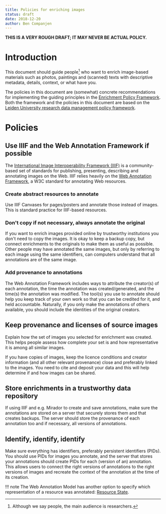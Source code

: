 ```yaml
---
title: Policies for enriching images
status: draft
date: 2018-12-20
author: Ben Companjen
---
```


**THIS IS A VERY ROUGH DRAFT; IT MAY NEVER BE ACTUAL POLICY.**

# Introduction

This document should guide people[^1] who want to enrich image-based materials such as photos, paintings and (scanned) texts with descriptive metadata, details, context, or what have you.

The policies in this document are (somewhat) concrete recommendations for implementing the guiding principles in the [Enrichment Policy Framework](policy-framework.md).
Both the framework and the policies in this document are based on the [Leiden University research data management policy framework](https://www.bibliotheek.universiteitleiden.nl/binaries/content/assets/ul2staff/reglementen/onderzoek/regeling-datamanagement-universiteit-leiden).

# Policies

## Use IIIF and the Web Annotation Framework if possible

The [International Image Interoperability Framework (IIIF)](https://iiif.io/) is a community-based set of standards for publishing, presenting, describing and annotating images on the Web. IIIF relies heavily on the [Web Annotation Framework](https://www.w3.org/TR/annotation-model/), a W3C standard for annotating Web resources.

### Create abstract resources to annotate

Use IIIF Canvases for pages/posters and annotate those instead of images. This is standard practice for IIIF-based resources.

### Don't copy if not necessary, always annotate the original

If you want to enrich images provided online by trustworthy institutions you don't need to copy the images.
It is okay to keep a backup copy, but connect enrichments to the originals to make them as useful as possible.
Other people may have annotated the same images, but only by referring to each image
using the same identifiers, can computers understand that all annotations are of
the same image.

### Add provenance to annotations

The Web Annotation Framework includes ways to attribute the creator(s) of each annotation,
the time the annotation was created/generated, and the time(s) the annotation was modified.
The tool(s) you use to annotate should help you keep track of your own work so that you can be credited for it, and held accountable.
Naturally, if you only make the annotations of others available, you should include
the identities of the original creators.

## Keep provenance and licenses of source images

Explain how the set of images you selected for enrichment was created.
This helps people assess how complete your set is and how representative it is among all similar images.

If you have copies of images, keep the licence conditions and creator information (and all other relevant provenance) close and preferably linked to the images.
You need to cite and deposit your data and this will help determine if and how images can be shared.

## Store enrichments in a trustworthy data repository

If using IIIF and e.g. Mirador to create and save annotations, make sure the annotations are stored on a server that securely stores them and that creates backups. The server should store the provenance of each annotation too and if necessary, all versions of annotations.

## Identify, identify, identify

Make sure everything has identifiers, preferably persistent identifiers (PIDs).
You should use PIDs for images you annotate, and the server that stores your annotations should create PIDs for each (version of an) annotation.
This allows users to connect the right versions of annotations to the right versions of images and recreate the context of the annotation at the time of its creation.

!!! note
    The Web Annotation Model has another option to specify which representation of a
    resource was annotated: [Resource State](https://www.w3.org/TR/annotation-model/#states).

[^1]: Although we say people, the main audience is researchers.
